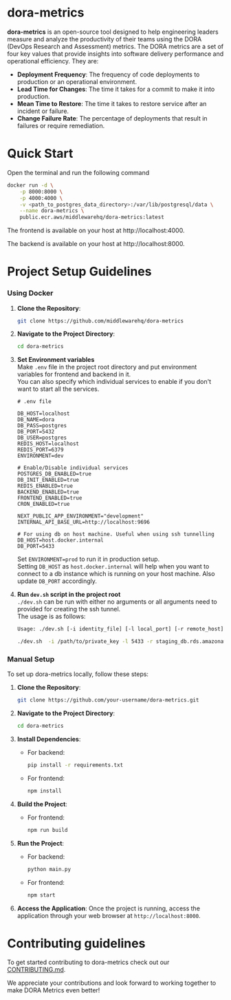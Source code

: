 # dora-metrics
**dora-metrics** is an open-source tool designed to help engineering leaders measure and analyze the productivity of their teams using the DORA (DevOps Research and Assessment) metrics. The DORA metrics are a set of four key values that provide insights into software delivery performance and operational efficiency. They are:

- **Deployment Frequency**: The frequency of code deployments to production or an operational environment.
- **Lead Time for Changes**: The time it takes for a commit to make it into production.
- **Mean Time to Restore**: The time it takes to restore service after an incident or failure.
- **Change Failure Rate**: The percentage of deployments that result in failures or require remediation.

# Quick Start
Open the terminal and run the following command
```bash
docker run -d \
    -p 8000:8000 \
    -p 4000:4000 \
    -v <path_to_postgres_data_directory>:/var/lib/postgresql/data \
    --name dora-metrics \
    public.ecr.aws/middlewarehq/dora-metrics:latest
```
The frontend is available on your host at http://localhost:4000. 

The backend is available on your host at http://localhost:8000.

# Project Setup Guidelines
### Using Docker
1. **Clone the Repository**: 
   ```bash
   git clone https://github.com/middlewarehq/dora-metrics
   ```

2. **Navigate to the Project Directory**:
   ```bash
   cd dora-metrics
   ```

3. **Set Environment variables**\
    Make `.env` file in the project root directory and put environment variables for frontend and backend in it.\
    You can also specify which individual services to enable if you don't want to start all the services.
    ```
    # .env file

    DB_HOST=localhost
    DB_NAME=dora
    DB_PASS=postgres
    DB_PORT=5432
    DB_USER=postgres
    REDIS_HOST=localhost
    REDIS_PORT=6379
    ENVIRONMENT=dev

    # Enable/Disable individual services
    POSTGRES_DB_ENABLED=true
    DB_INIT_ENABLED=true
    REDIS_ENABLED=true
    BACKEND_ENABLED=true
    FRONTEND_ENABLED=true
    CRON_ENABLED=true

    NEXT_PUBLIC_APP_ENVIRONMENT="development"
    INTERNAL_API_BASE_URL=http://localhost:9696

    # For using db on host machine. Useful when using ssh tunnelling
    DB_HOST=host.docker.internal
    DB_PORT=5433
    ```
    Set `ENVIRONMENT=prod` to run it in production setup.\
    Setting `DB_HOST` as `host.docker.internal` will help when you want to connect to a db instance which
    is running on your host machine. Also update `DB_PORT` accordingly.


4. **Run `dev.sh` script in the project root**\
    `./dev.sh` can be run with either no arguments or all arguments need to provided for creating the ssh tunnel.\
    The usage is as follows:
    ```bash
    Usage: ./dev.sh [-i identity_file] [-l local_port] [-r remote_host] [-p remote_port] [-u ssh_user] [-h ssh_host]
    ```
    ```bash
    ./dev.sh  -i /path/to/private_key -l 5433 -r staging_db.rds.amazonaws.com -p 5432 -u ec2-user -h 10.3.17.192
    ```
   
### Manual Setup
To set up dora-metrics locally, follow these steps:

1. **Clone the Repository**: 
   ```bash
   git clone https://github.com/your-username/dora-metrics.git
   ```

2. **Navigate to the Project Directory**:
   ```bash
   cd dora-metrics
   ```

3. **Install Dependencies**:
   - For backend:
     ```bash
     pip install -r requirements.txt
     ```
   - For frontend:
     ```bash
     npm install
     ```

4. **Build the Project**:
   - For frontend:
     ```bash
     npm run build
     ```

5. **Run the Project**:
   - For backend:
     ```bash
     python main.py
     ```
   - For frontend:
     ```bash
     npm start
     ```

7. **Access the Application**:
   Once the project is running, access the application through your web browser at `http://localhost:8000`.

# Contributing guidelines
To get started contributing to dora-metrics check out our [CONTRIBUTING.md](https://github.com/middlewarehq/dora-metrics/blob/main/CONTRIBUTING.md). 

We appreciate your contributions and look forward to working together to make DORA Metrics even better!
